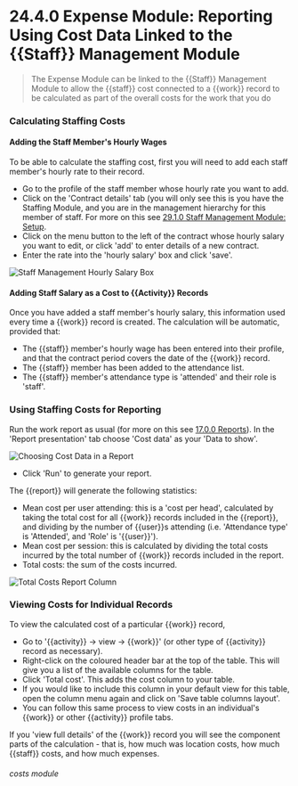 # 24.4.0 Expense Module: Reporting Using Cost Data Linked to the {{Staff}} Management Module

> The Expense Module can be linked to the {{Staff}} Management Module to allow the {{staff}} cost connected to a {{work}} record to be calculated as part of the overall costs for the work that you do



### Calculating Staffing Costs

#### Adding the Staff Member's Hourly Wages

To be able to calculate the staffing cost, first you will need to add each staff member's hourly rate to their record.
- Go to the profile of the staff member whose hourly rate you want to add.  
- Click on the 'Contract details' tab (you will only see this is you have the Staffing Module, and you are in the management hierarchy for this member of staff. For more on this see [29.1.0 Staff Management Module: Setup](/help/index/p/29.1.0).
- Click on the menu button to the left of the contract whose hourly salary you want to edit, or click 'add' to enter details of a new contract.
- Enter the rate into the 'hourly salary' box and click 'save'.

![Staff Management Hourly Salary Box](24.4.0a.png)

#### Adding Staff Salary as a Cost to {{Activity}} Records

Once you have added a staff member's hourly salary, this information used every time a {{work}} record is created. The calculation will be automatic, provided that:
   - The {{staff}} member's hourly wage has been entered into their profile, and that the contract period covers the date of the {{work}} record.
   - The {{staff}} member has been added to the attendance list.
   - The {{staff}} member's attendance type is 'attended' and their role is 'staff'.


### Using Staffing Costs for Reporting

Run the work report as usual (for more on this see [17.0.0 Reports](/help/index/p/17.0.0)).  In the 'Report presentation' tab choose 'Cost data' as your 'Data to show'. 

![Choosing Cost Data in a Report](24.4.0b.png)

- Click 'Run' to generate your report. 

The {{report}} will generate the following statistics:
   - Mean cost per user attending: this is a 'cost per head', calculated by taking the total cost for all {{work}} records included in the {{report}}, and dividing by the number of {{user}}s attending (i.e. 'Attendance type' is 'Attended', and 'Role' is '{{user}}').
   - Mean cost per session: this is calculated by dividing the total costs incurred by the total number of {{work}} records included in the report.
   - Total costs: the sum of the costs incurred.

![Total Costs Report Column](24.4.0c.png) 

### Viewing Costs for Individual Records

To view the calculated cost of a particular {{work}} record, 

- Go to '{{activity}} -> view -> {{work}}' (or other type of {{activity}} record as necessary).
- Right-click on the coloured header bar at the top of the table. This will give you a list of the available columns for the table. 
- Click  'Total cost'. This adds the cost column to your table. 
- If you would like to include this column in your default view for this table, open the column menu again and click on 'Save table columns layout'.
- You can follow this same process to view costs in an individual's {{work}} or other {{activity}} profile tabs.

If you 'view full details' of the {{work}} record you will see the component parts of the calculation - that is, how much was location costs, how much {{staff}} costs, and how much expenses.


###### costs module

